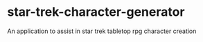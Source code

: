 # star-trek-character-generator
An application to assist in star trek tabletop rpg character creation
